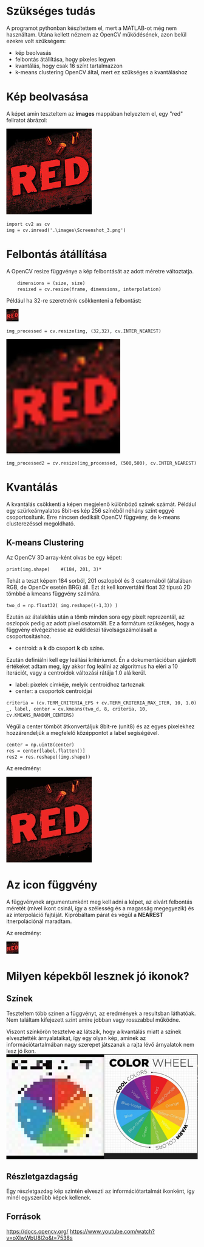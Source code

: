 # Szükséges tudás
A programot pythonban készítettem el, mert a MATLAB-ot még nem használtam.
Utána kellett néznem az OpenCV működésének, azon belül ezekre volt szükségem:
-   kép beolvasás
-   felbontás átállítása, hogy pixeles legyen
-   kvantálás, hogy csak 16 színt tartalmazzon
-   k-means clustering OpenCV által, mert ez szükséges a kvantáláshoz

# Kép beolvasása
A képet amin teszteltem az **images** mappában helyeztem el, egy "red" feliratot ábrázol:

![alt text](red.jpg)
```
import cv2 as cv
img = cv.imread('.\images\Screenshot_3.png')
```

# Felbontás átállítása
A  OpenCV resize függvénye a kép felbontását az adott méretre változtatja.
```
    dimensions = (size, size)
    resized = cv.resize(frame, dimensions, interpolation)
```
Például ha 32-re szeretnénk csökkenteni a felbontást:

![alt text](image-3.png)
```
img_processed = cv.resize(img, (32,32), cv.INTER_NEAREST)
```

![alt text](image-4.png)
```
img_processed2 = cv.resize(img_processed, (500,500), cv.INTER_NEAREST)
```
# Kvantálás

A kvantálás csökkenti a képen megjelenő különböző színek számát. Például egy szürkeárnyalatos 8bit-es kép 256 színéből néhány színt eggyé csoportosítunk. Erre nincsen dedikált OpenCV függvény, de k-means clusterezéssel megoldható.

## K-means Clustering


Az OpenCV 3D array-ként olvas be egy képet:
```
print(img.shape)    #(184, 201, 3)*
```
Tehát a teszt képem 184 sorból, 201 oszlopból és 3 csatornából (általában RGB, de OpenCv esetén BRG) áll. Ezt át kell konvertálni float 32 típusú 2D tömbbé a kmeans függvény számára.
```
two_d = np.float32( img.reshape((-1,3)) )
```

Ezután az átalakítás után a tömb minden sora egy pixelt reprezentál, az oszlopok pedig az adott pixel csatornáit. Ez a formátum szükséges, hogy a függvény elvégezhesse az euklideszi távolságszámolásait a csoportosításhoz.

-   centroid: a **k** db csoport **k** db színe.

Ezután definiálni kell egy leállási kritériumot. Én a dokumentációban ajánlott értékeket adtam meg, így akkor fog leállni az algoritmus ha eléri a 10 iterációt, vagy a centroidok változási rátája 1.0 alá kerül.

-   label: pixelek címkéje, melyik centroidhoz tartoznak
-   center: a csoportok centroidjai

```
criteria = (cv.TERM_CRITERIA_EPS + cv.TERM_CRITERIA_MAX_ITER, 10, 1.0)
_, label, center = cv.kmeans(two_d, 8, criteria, 10, cv.KMEANS_RANDOM_CENTERS)
```
Végül a center tömböt átkonvertáljuk 8bit-re (unit8) és az egyes pixelekhez hozzárendeljük a megfelelő középpontot a label segíségével.

```
center = np.uint8(center)
res = center[label.flatten()]
res2 = res.reshape((img.shape))
```
Az eredmény:

![alt text](image-6.png)


# Az **icon** függvény
A függvénynek argumentumként meg kell adni a képet, az elvárt felbontás méretét (mivel ikont csinál, így a szélesség és a magasság megegyezik) és az interpoláció fajtáját. Kipróbáltam párat és végül a **NEAREST** itnerpolációnál maradtam.

Az eredmény:

![alt text](image-5.png)

# Milyen képekből lesznek jó ikonok?

## Színek

Teszteltem több színen a függvényt, az eredmények a resultsban láthatóak. Nem találtam kifejezett színt amire jobban vagy rosszabbul működne.

Viszont színkörön tesztelve az látszik, hogy a kvantálás miatt a színek elvesztették árnyalataikat, így egy olyan kép, aminek az információtartalmában nagy szerepet játszanak a rajta lévő árnyalatok nem lesz jó ikon.
![alt text](image-2.png)

## Részletgazdagság

Egy részletgazdag kép szintén elveszti az információtartalmát ikonként, így minél egyszerűbb képek kellenek.

## Források 
https://docs.opencv.org/
https://www.youtube.com/watch?v=oXlwWbU8l2o&t=7538s


